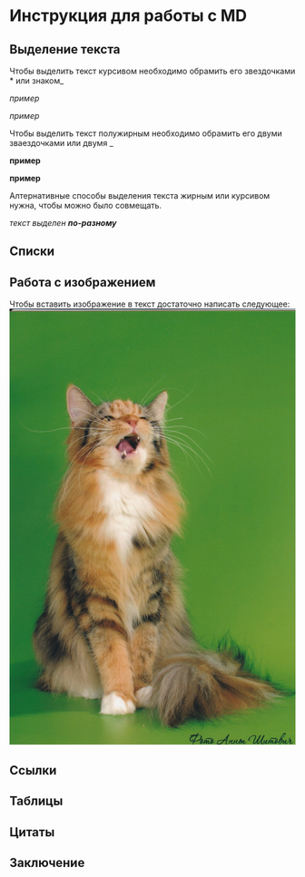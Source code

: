 # Инструкция для работы с MD
## Выделение текста
Чтобы выделить текст курсивом необходимо обрамить его звездочками * или знаком_

_пример_

*пример*

Чтобы выделить текст полужирным необходимо обрамить его двуми зваездочками или двумя _

__пример__

 **пример**

Алтернативные способы выделения текста жирным или курсивом нужна, чтобы можно было совмещать. 

_текст выделен **по-разному**_


## Списки
## Работа с изображением

Чтобы вставить изображение в текст достаточно написать следующее: ![кошка](IMG_20150227_0002.jpg)

## Ссылки
## Таблицы
## Цитаты
## Заключение